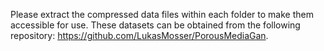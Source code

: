 Please extract the compressed data files within each folder to make them accessible for use. These datasets can be obtained from the following repository: https://github.com/LukasMosser/PorousMediaGan.